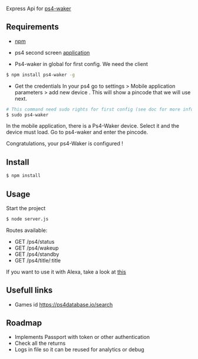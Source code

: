 Express Api for [ps4-waker](https://www.npmjs.com/package/ps4-waker)

## Requirements ##
- [npm](https://www.digitalocean.com/community/tutorials/how-to-install-node-js-on-ubuntu-18-04)
- ps4 second screen [application](https://play.google.com/store/apps/details?id=com.playstation.mobile2ndscreen&hl=fr) 

- Ps4-waker in global for first config. We need the client
```bash
$ npm install ps4-waker -g
```

- Get the credentials
In your ps4 go to settings > Mobile application parameters > add new device . This will show a pincode that we will use next.

```bash
# This command need sudo rights for first config (see doc for more informations)
$ sudo ps4-waker
```
In the mobile application, there is a Ps4-Waker device. Select it and the device must load.
Go to ps4-waker and enter the pincode.

Congratulations, your ps4-Waker is configured !

## Install ##
```bash
$ npm install
```

## Usage ##
Start the project
```bash
$ node server.js
```

Routes available: 
- GET /ps4/status
- GET /ps4/wakeup
- GET /ps4/standby
- GET /ps4/title/:title

If you want to use it with Alexa, take a look at [this](https://github.com/davidou66/apiberry-gateway) 

## Usefull links ##
- Games id https://ps4database.io/search

## Roadmap ##
- Implements Passport with token or other authentication
- Check all the returns
- Logs in file so it can be reused for analytics or debug